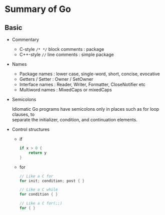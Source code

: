 # Summary of Go

## Basic
- Commentary
  - C-style `/* */` block comments : package
  - C++-style `//` line comments : simple package

- Names
  - Package names : lower case, single-word, short, concise, evocative
  - Getters / Setter : Owner / SetOwner
  - Interface names : Reader, Writer, Formatter, CloseNotifier etc
  - Multiword names : MixedCaps or mixedCaps

- Semicolons

  Idiomatic Go programs have semicolons only in places such as for loop clauses, to     
  separate the initializer, condition, and continuation elements.
  
- Control structures
  - if
    ```go
    if x > 0 {
        return y
    }
    ```
  - for
    ```go
    // Like a C for
    for init; condition; post { }

    // Like a C while
    for condition { }

    // Like a C for(;;)
    for { }
    ```
